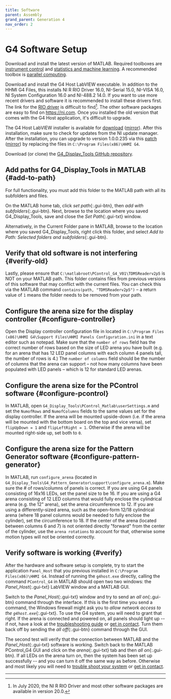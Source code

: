 ```yaml
---
title: Software
parent: Assembly
grand_parent: Generation 4
nav_order: 2
---
```


# G4 Software Setup

Download and install the latest version of MATLAB. Required toolboxes are [instrument control](https://www.mathworks.com/help/instrument/index.html) and [statistics and machine learning](https://www.mathworks.com/help/stats/index.html). A recommended toolbox is [parallel computing](https://www.mathworks.com/help/parallel-computing/index.html).

Download and install the G4 Host LabVIEW executable. In addition to the HHMI G4 Files, this installs NI R RIO Driver 16.0, NI-Serial 15.0, NI-VISA 16.0, NI System Configuration 16.0 and NI-488.2 14.0. If you want to use more recent drivers and software it is recommended to install these drivers first. The link for the [RIO driver](https://www.ni.com/en-us/support/downloads/drivers/download.ni-r-series-multifunction-rio.html) is difficult to find[^1]. The other software packages are easy to find on <https://ni.com>. Once you installed the old version that comes with the G4 Host application, it's difficult to upgrade.

The G4 Host LabVIEW installer is available for [download](https://github.com/floesche/LED-Display_G4_Display-Tools/releases/download/host-v235/HHMI.G4.Host.Ver1-0-0-230.with.installer.zip) ([mirror](https://www.dropbox.com/s/mywy2a3gb6vxhec/HHMI%20G4%20Host%28Ver1-0-0-230%29%20with%20installer.zip?dl=0)). After this installation, make sure to check for updates from the NI update manager. After the installation, you can upgrade to version 1.0.0.235 via this [patch](https://github.com/floesche/LED-Display_G4_Display-Tools/releases/download/host-v235/G4.Host.Ver1-0-0-235.zip) ([mirror](https://www.dropbox.com/s/cuhs907arnx4kfq/G4%20Host(Ver1-0-0-235).zip)) by replacing the files in `C:\Program Files(x86)\HHMI G4`.

Download (or clone) the [G4_Display_Tools GitHub repository](https://github.com/JaneliaSciComp/G4_Display_Tools).

## Add paths for G4_Display_Tools in MATLAB {#add-to-path}

For full functionality, you must add this folder to the MATLAB path with all its subfolders and files.

On the MATLAB home tab, click *set path*{:.gui-btn}, then *add with subfolders*{:.gui-btn}. Next, browse to the location where you saved G4_Display_Tools, save and close the *Set Path*{:.gui-txt} window.

Alternatively, in the Current Folder pane in MATLAB, browse to the location where you saved G4_Display_Tools, right click this folder, and select *Add to Path: Selected folders and subfolders*{:.gui-btn}.

## Verify that old software is not interfering {#verify-old}

Lastly, please ensure that `C:\matlabroot\PControl_G4_V01\TDMSReaderv2p5` is NOT on your MATLAB path. This folder contains files from previous versions of this software that may conflict with the current files. You can check this via the MATLAB command `contains(path, "TDMSReaderv2p5")` – a return value of `1` means the folder needs to be removed from your path.

## Configure the arena size for the display controller {#configure-controller}

Open the Display controller configuration file in located in `C:\Program Files (x86)\HHMI G4\Support Files\HHMI Panels Configuration.ini` in a text editor such as notepad. Make sure that the `number of rows` field has the correct number of rows based on the size of LED arena you have built (e.g. for an arena that has 12 LED panel columns with each column 4 panels tall, the number of rows is 4.) The `number of columns` field should be the number of columns that the arena can support – not how many columns have been populated with LED panels – which is 12 for standard LED arenas.

## Configure the arena size for the PControl software {#configure-pcontrol}

In MATLAB, open `G4_Display_Tools\PControl_Matlab\userSettings.m` and set the `NumofRows` and `NumofColumns` fields to the same values set for the display controller. If the arena will be mounted upside-down (i.e. if the arena will be mounted with the bottom board on the top and vice versa), set `flipUpDown = 1` and `flipLeftRight = 1`. Otherwise if the arena will be mounted right-side up, set both to `0`.

## Configure the arena size for the Pattern Generator software {#configure-pattern-generator}

In MATLAB, run `configure_arena` (located in `G4_Display_Tools\G4_Pattern_Generator\support\configure_arena.m`). Make sure the # of rows/columns of panels is correct. If you are using G4 panels consisting of 16x16 LEDs, set the panel size to be 16. If you are using a G4 arena consisting of 12 LED columns that would fully enclose the cylindrical arena (e.g. the 12" arena), set the arena circumference to 12. If you are using a differently-sized arena, such as the open-form 12/18 cylindrical arena (where 18 panel columns would be needed to fully enclose the cylinder), set the circumference to 18. If the center of the arena (located between columns 6 and 7) is not oriented directly "forward" from the center of the cylinder, use the `arena rotations` to account for that, otherwise some motion types will not be oriented correctly.

## Verify software is working {#verify}

After the hardware and software setup is complete, try to start the application `Panel_Host` that you previous installed in `C:\Program Files(x86)\HHMI G4`. Instead of running the `g4host.exe` directly, calling the command `PControl_G4` in MATLAB should open two two windows: the *Panel_Host*{:.gui-txt} LabVIEW window and a MATLAB GUI.

Switch to the *Panel_Host*{:.gui-txt} window and try to send an *all on*{:.gui-btn} command through the interface. If this is the first time you send a command, the Windows firewall might ask you to *allow network access to the `g4host.exe`*{:.gui-txt}. To use the G4 system, you will need to grant that right. If the arena is connected and powered on, all panels should light up -- if not, have a look at the [troubleshooting guide]({{site.baseurl}}/docs/g4_troubleshooting.html) or [get in contact]({{site.baseurl}}/Contact). Turn them back off by sending the *all off*{:.gui-btn} command through the GUI.

The second test will verify that the connection between MATLAB and the *Panel_Host*{:.gui-txt} software is working. Switch back to the MATLAB PControl_G4 GUI and click on the *arena*{:.gui-txt} tab and then *all on*{:.gui-btn}. If all LEDs on the arena turn on, then the system has been set up successfully -- and you can turn it off the same way as before. Otherwise and most likely you will need to [trouble shoot your system]({{site.baseurl}}/docs/g4_troubleshooting.html) or [get in contact]({{site.baseurl}}/Contact).

---

[^1]: In July 2020, the NI R RIO Driver and most other software packages are available in version 20.0.
